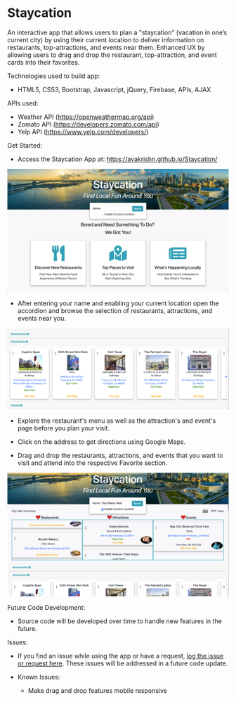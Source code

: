 # Staycation
An interactive app that allows users to plan a "staycation" (vacation in one’s current city) by using their current location to deliver information on restaurants, top-attractions, and events near them. Enhanced UX by allowing users to drag and drop the restaurant, top-attraction, and event cards into their favorites.

Technologies used to build app:
* HTML5, CSS3, Bootstrap, Javascript, jQuery, Firebase, APIs, AJAX

APIs used:
* Weather API (https://openweathermap.org/api)
* Zomato API (https://developers.zomato.com/api)
* Yelp API (https://www.yelp.com/developers/)

Get Started:
* Access the Staycation App at:  https://avakrishn.github.io/Staycation/

![Staycation Index Image](https://raw.githubusercontent.com/avakrishn/Staycation/master/assets/images/app-intro.png)


* After entering your name and enabling your current location open the accordion and browse the selection of restaurants, attractions, and events near you.


![Staycation Index Image](https://raw.githubusercontent.com/avakrishn/Staycation/master/assets/images/accordion-image.png)

* Explore the restaurant's menu as well as the attraction's and event's page before you plan your visit.

* Click on the address to get directions using Google Maps.

* Drag and drop the restaurants, attractions, and events  that you want to visit and attend into the respective Favorite section.

![Staycation Index Image](https://raw.githubusercontent.com/avakrishn/Staycation/master/assets/images/favorites-image.png)

Future Code Development:
* Source code will be developed over time to handle new features in the future.

Issues:
* If you find an issue while using the app or have a request, <a href="https://github.com/avakrishn/Staycation/issues" target="_blank">log the issue or request here</a>. These issues will be addressed in a future code update.

* Known Issues:
    * Make drag and drop features mobile responsive